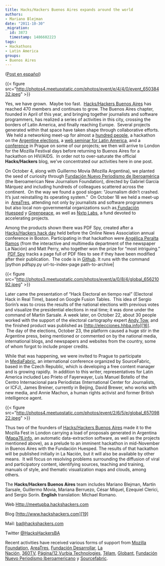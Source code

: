 ```yaml
---
title: Hacks/Hackers Buenos Aires expands around the world
authors:
- Mariano Blejman
date: "2011-10-30"
_migration:
  id: 3873
  timestamp: 1486602223
tags:
- Hackathons
- Latin America
groups:
- Buenos Aires
---
```


([Post en español][1])

{{< figure src="http://photos4.meetupstatic.com/photos/event/e/4/4/0/event_65038432.jpeg" >}}

Yes, we have grown.  Maybe too fast.  [Hacks/Hackers Buenos Aires][2] has reached 470 members and continues to grow. The Buenos Aires chapter, founded in April of this year, and bringing together journalists and software programmers, has realized a series of activities in this city, crossing the borders of Latin America, and finally reaching Europe.  Several projects generated within that space have taken shape through collaborative efforts.  We held a networking meet-up for almost a [hundred people][3], a hackathon on the [Argentine elections][4], a [web seminar for Latin America][5], and a [conference][6] in Prague on some of our projects; we then will arrive to London for the Mozilla Festival days before returning to Buenos Aires for a hackathon on HIV/AIDS.  In order not to over-saturate the official **Hacks/Hackers** blog, we’ve concentrated our activities here in one post.

On October 4, along with Guillermo Movia (Mozilla Argentina), we planted the seed of curiosity through [Fundación Nuevo Periodismo de Iberoamérica][5] (the Iberoamerican New Journalism Foundation), directed by Gabriel García Márquez and including hundreds of colleagues scattered across the continent.  On the way we found a good slogan: “Journalism didn’t crashed.  It’s just reinstalling its operating system.”  On October 18 we held a meet-up in  [AreaTres][7], attending not only by journalists and software programmers but also local non-governmental organizations such as[ Fundación Huesped][8] y [Greenpeace][9], as well as [Nxtp Labs][10], a fund devoted to accelerating projects.

Among the products shown there was PDF Spy, created after a [Hacks/Hackers hack day][11] held before the Online News Association annual conference in Boston. Participating in that hackathon were [Angélica Peralta Ramos][12] (from the interactive and multimedia department of the newspaper La Nación) and Matt Perry, who together won the prize for “most intriguing.”   [PDF Spy][13] tracks a page full of PDF files to see if they have been modified after their publication.  The code is in [Github][14]. It runs with the command |python pdfspy.py url-to-index-page path-to-archive|

{{< figure src="http://photos3.meetupstatic.com/photos/event/a/0/8/4/global_65621092.jpeg" >}}

Later came the presentation of “Hack Electoral en tiempo real” (Electoral Hack in Real Time), based on Google Fusion Tables.  This idea of Sergio Sorín’s was to cross the results of the national elections with previous votes and visualize the presidential elections in real time; it was done under the command of Martín Sarsale. A week later, on October 22, about 30 people worked with the support of the electoral cartography expert [Andy Tow][15], and the finished product was published as [http://elecciones.hhba.info][16].  The day of the elections, October 23, the platform caused a huge stir in the Argentine press, being mentioned or commented on by the national media, international blogs, and newspapers and websites from the country, some of whom forgot to include proper credits.

While that was happening, we were invited to Prague to participate in [MediaFabric][17], an international conference organized by SourceFabric, based in the Czech Republic, which is developing a free content manager and is growing rapidly.  In addition to this writer, representatives for Latin America included Leo Prieto of Fayerwayer, Luis Manuel Botello of the Centro Internacional para Periodistas (International Center for Journalists, or ICFJ), James Breiner, currently in Beijing, David Brewer, who works with new media, and Annie Machon, a human rights activist and former British intelligence agent.

{{< figure src="http://photos4.meetupstatic.com/photos/event/2/6/5/e/global_65709822.jpeg" >}}

Thus two of the founders of [Hacks/Hackers Buenos Aires][2] made it to the Mozilla Fest in London carrying a load of proposals generated in Argentina ([Mapa76.info][18], an automatic data-extraction software, as well as the projects mentioned above), as a prelude to an imminent hackathon in mid-November in Buenos Aires with the Fundación Huesped. The results of that hackathon will be published initially in La Nación, but it will also be available by other means.  It will focus on resolving problems surrounding the diffusion of viral and participatory content, identifying sources, teaching and training, manuals of style, and thematic visualization maps and clouds, among others.

The **Hacks/Hackers Buenos Aires** team includes Mariano Blejman, Martín Sarsale, Guillermo Movia, Mariana Berruezo, César Miquel, Ezequiel Clerici, and Sergio Sorín. **English** translation: Michael Romano.

Web [Http://meetupba.hackshackers.com][2]

Blog [http://www.hackshackers.com][19]

Mail: <ba@hackshackers.com>

Twitter [@HacksHackersBA][20]

Recent activities have received various forms of support from [Mozilla Foundation][21], [AreaTres][7], [Fundación Desarrollar][22], [La Nación,][23] [360TV][24], [Página/12][25],[Vurbia Technologies][26], [Télam][27], [Globant][28], [Fundación Nuevo Periodismo Iberoamericano][29] y [Sourcefabric][30].

 [1]: http://hackshackers.com/blog/2011/10/27/hackshackers-buenos-aires-se-expande-por-el-mundo/ "Hack/Hackers Buenos Aires se expande por el mundo."
 [2]: http://meetupba.hackshackers.com/
 [3]: http://www.meetup.com/HacksHackersBA/events/35926992/
 [4]: http://elecciones.hhba.info
 [5]: http://www.fnpi.org/actividades/2011/webinar-reiniciar-el-periodismo/reiniciar-el-periodismo-por-mariano-blejman-y-guillermo-movia
 [6]: http://conference.sourcefabric.org/en/mf2011/speakers/753/Blejman.htm
 [7]: http://www.areatresworkstation.com/
 [8]: http://www.huesped.org.ar/
 [9]: http://www.greenpeace.org/
 [10]: http://www.nxtplabs.net/
 [11]: http://hackshackers.com/blog/2011/09/24/hacks-hackers-hacking-at-ona11-recap/
 [12]: http://www.twitter.com/momiperalta
 [13]: http://gristlabs.com/2011/09/24/pdfspy/
 [14]: https://github.com/mattoperry/pdfSpy
 [15]: http://www.twitter.com/andy_tow
 [16]: http://elecciones.hhba.info/
 [17]: http://conference.sourcefabric.org/en/mf2011/speakers/
 [18]: http://mapa76.info/
 [19]: http://www.hackshackers.com/
 [20]: http://www.twitter.com/HacksHackersBA
 [21]: http://mozillafoundation.org/
 [22]: http://www.desarrollar.org/
 [23]: http://www.lanacion.com.ar/
 [24]: http://www.360tvdigital.com/
 [25]: http://www.pagina12.com.ar/
 [26]: http://www.vurbia.com/lang-en/
 [27]: http://www.telam.com.ar/
 [28]: http://www.globant.com/
 [29]: http://www.fnpi.org/
 [30]: http://www.sourcefabric.org/